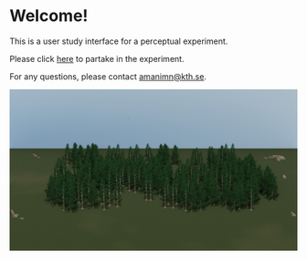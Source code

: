 # Welcome!

This is a user study interface for a perceptual experiment.

Please click [here](https://amanizaha.github.io/public/) to partake in the experiment.

For any questions, please contact amanimn@kth.se.


![F200C](public/img/F200C50.jpg)